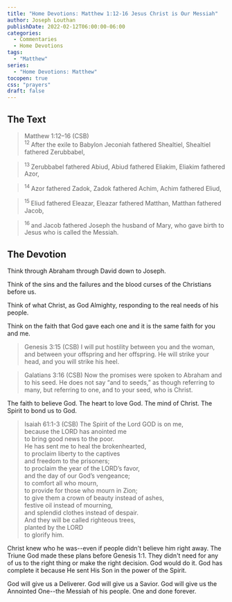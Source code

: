 ```yaml
---
title: "Home Devotions: Matthew 1:12-16 Jesus Christ is Our Messiah"
author: Joseph Louthan
publishDate: 2022-02-12T06:00:00-06:00
categories:
  - Commentaries
  - Home Devotions
tags:
  - "Matthew"
series:
  - "Home Devotions: Matthew"
tocopen: true
css: "prayers"
draft: false
---
```

## The Text

>Matthew 1:12–16 (CSB)  
><sup> 12  </sup>After the exile to Babylon Jeconiah fathered Shealtiel, Shealtiel fathered Zerubbabel, 

><sup> 13  </sup>Zerubbabel fathered Abiud, Abiud fathered Eliakim, Eliakim fathered Azor, 

><sup> 14  </sup>Azor fathered Zadok, Zadok fathered Achim, Achim fathered Eliud, 

><sup> 15  </sup>Eliud fathered Eleazar, Eleazar fathered Matthan, Matthan fathered Jacob, 

><sup> 16  </sup>and Jacob fathered Joseph the husband of Mary, who gave birth to Jesus who is called the Messiah.

## The Devotion

Think through Abraham through David down to Joseph.

Think of the sins and the failures and the blood curses of the Christians before us.

Think of what Christ, as God Almighty, responding to the real needs of his people.

Think on the faith that God gave each one and it is the same faith for you and me.

>Genesis 3:15 (CSB) I will put hostility between you and the woman,
and between your offspring and her offspring.
He will strike your head,
and you will strike his heel.

>Galatians 3:16 (CSB) Now the promises were spoken to Abraham and to his seed. He does not say “and to seeds,” as though referring to many, but referring to one, and to your seed, who is Christ.

The faith to believe God. The heart to love God. The mind of Christ. The Spirit to bond us to God.

>Isaiah 61:1-3 (CSB) The Spirit of the Lord GOD is on me,  
>because the LORD has anointed me  
>to bring good news to the poor.  
>He has sent me to heal the brokenhearted,  
>to proclaim liberty to the captives  
>and freedom to the prisoners;  
>to proclaim the year of the LORD’s favor,  
>and the day of our God’s vengeance;  
>to comfort all who mourn,  
>to provide for those who mourn in Zion;  
>to give them a crown of beauty instead of ashes,  
>festive oil instead of mourning,  
>and splendid clothes instead of despair.  
>And they will be called righteous trees,  
>planted by the LORD  
>to glorify him.

Christ knew who he was--even if people didn't believe him right away. The Triune God made these plans before Genesis 1:1. They didn't need for any of us to the right thing or make the right decision. God would do it. God has complete it because He sent His Son in the power of the Spirit. 

God will give us a Deliverer. God will give us a Savior. God will give us the Annointed One--the Messiah of his people. One and done forever.